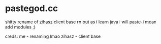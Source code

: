 # pastegod.cc

shitty rename of zihasz client base rn but as i learn java i will paste-i mean add modules ;)

creds:
me - renaming lmao
zihasz - client base
